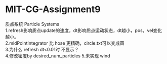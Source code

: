 # MIT-CG-Assignment9  
质点系统 Particle Systems  
1.refresh影响质点update的速度，dt影响质点运动状态，dt越小，pos，vel变化越小。  
2.midPointIntegrator 比 hose 更精确，circle.txt可以变成圆  
3.为什么 refresh dt<0.01时 不显示？  
4.修改密度by desired_num_particles 
5.未实现 wind  
